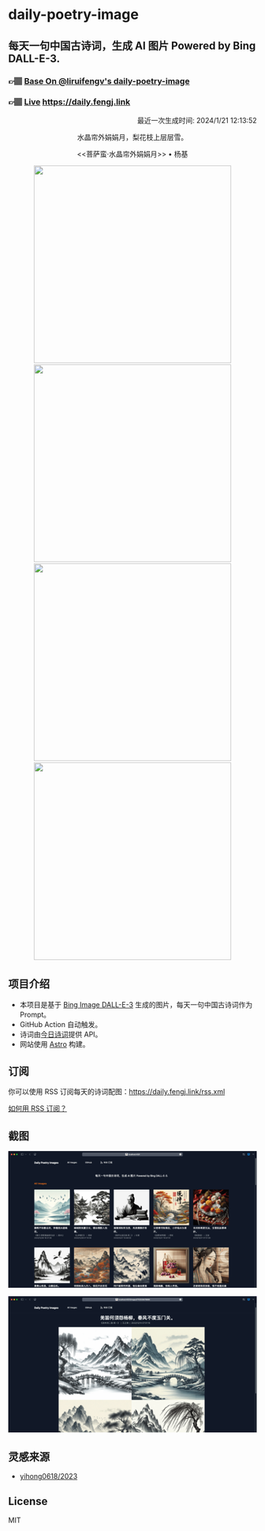 
# daily-poetry-image

## 每天一句中国古诗词，生成 AI 图片 Powered by Bing DALL-E-3.

### 👉🏽 [Base On @liruifengv's daily-poetry-image](https://github.com/liruifengv/daily-poetry-image)

### 👉🏽 [Live](https://daily.fengj.link) https://daily.fengj.link

<p align="right">
  最近一次生成时间: 2024/1/21 12:13:52
</p>
<p align="center">
水晶帘外娟娟月，梨花枝上层层雪。
</p>
<p align="center">
<<菩萨蛮·水晶帘外娟娟月>> • 杨基
</p>
<p align="center">
<img src="https://tse3.mm.bing.net/th/id/OIG.Qb..oulwXIoLSH1LCG8A" height="400" width="400" />
<img src="https://tse4.mm.bing.net/th/id/OIG.xLI3GXNbVMzB.M0j9t.X" height="400" width="400" />
<img src="https://tse1.mm.bing.net/th/id/OIG.YootTsggMSYDNg9AUMIx" height="400" width="400" />
<img src="https://tse4.mm.bing.net/th/id/OIG.XMW.bRPk0z0HPPEY6ohz" height="400" width="400" />
</p>

## 项目介绍

-   本项目是基于 [Bing Image DALL-E-3](https://www.bing.com/images/create) 生成的图片，每天一句中国古诗词作为 Prompt。
-   GitHub Action 自动触发。
-   诗词由[今日诗词](https://www.jinrishici.com/)提供 API。
-   网站使用 [Astro](https://astro.build) 构建。

## 订阅

你可以使用 RSS 订阅每天的诗词配图：https://daily.fengj.link/rss.xml

[如何用 RSS 订阅？](https://zhuanlan.zhihu.com/p/55026716)

## 截图

![图片列表](./screenshots/Snipaste_2023-12-28_21-00-26.png)

![图片详情](./screenshots/Snipaste_2023-12-28_21-00-53.png)

## 灵感来源

-   [yihong0618/2023](https://github.com/yihong0618/2023)

## License

MIT
